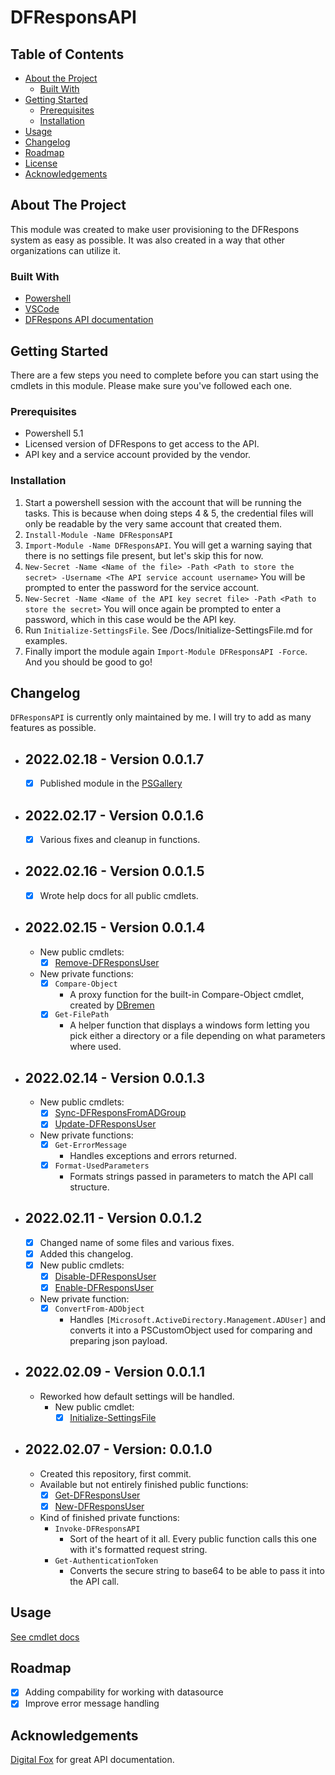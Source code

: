 # DFResponsAPI
<!-- TABLE OF CONTENTS -->
## Table of Contents

* [About the Project](#about-the-project)
    * [Built With](#built-with)
* [Getting Started](#getting-started)
    * [Prerequisites](#prerequisites)
    * [Installation](#installation)
* [Usage](#usage)
* [Changelog](#Changelog)
* [Roadmap](#roadmap)
* [License](/License)
* [Acknowledgements](#acknowledgements)



<!-- ABOUT THE PROJECT -->
## About The Project
This module was created to make user provisioning to the DFRespons system as easy as possible.
It was also created in a way that other organizations can utilize it.

### Built With
* [Powershell](https://docs.microsoft.com/en-us/powershell/)
* [VSCode](https://code.visualstudio.com/)
* [DFRespons API documentation](https://docs.digitalfox.se/api/)

<!-- GETTING STARTED -->
## Getting Started
There are a few steps you need to complete before you can start using the cmdlets in this module.
Please make sure you've followed each one.

### Prerequisites
* Powershell 5.1
* Licensed version of DFRespons to get access to the API.
* API key and a service account provided by the vendor.

### Installation
1. Start a powershell session with the account that will be running the tasks. This is because when doing steps 4 & 5, the credential files will only be readable by the very same account that created them.
2. `Install-Module -Name DFResponsAPI`
3. `Import-Module -Name DFResponsAPI`. You will get a warning saying that there is no settings file present, but let's skip this for now.
4. `New-Secret -Name <Name of the file> -Path <Path to store the secret> -Username <The API service account username>` You will be prompted to enter the password for the service account.
5. `New-Secret -Name <Name of the API key secret file> -Path <Path to store the secret>` You will once again be prompted to enter a password, which in this case would be the API key.
6. Run `Initialize-SettingsFile`. See /Docs/Initialize-SettingsFile.md for examples.
7. Finally import the module again `Import-Module DFResponsAPI -Force`. And you should be good to go!

## Changelog
`DFResponsAPI` is currently only maintained by me. I will try to add as many features as possible.
- ## 2022.02.18 - Version 0.0.1.7
    - [x] Published module in the [PSGallery](https://www.powershellgallery.com)
- ## 2022.02.17 - Version 0.0.1.6
    - [x] Various fixes and cleanup in functions.
- ## 2022.02.16 - Version 0.0.1.5
    - [x] Wrote help docs for all public cmdlets.
- ## 2022.02.15 - Version 0.0.1.4
    - New public cmdlets:
        - [x] [Remove-DFResponsUser](Docs/Remove-DFResponsUser.md)
    - New private functions:
        - [x] `Compare-Object`
            - A proxy function for the built-in Compare-Object cmdlet, created by [DBremen](https://github.com/DBremen)
        - [x] `Get-FilePath`
            - A helper function that displays a windows form letting you pick either a directory or a file depending on what parameters where used.
- ## 2022.02.14 - Version 0.0.1.3
    - New public cmdlets:
        - [x] [Sync-DFResponsFromADGroup](Docs/Sync-DFResponsFromADGroup.md)
        - [x] [Update-DFResponsUser](Docs/Update-DFResponsUser.md)
    - New private functions:
        - [x] `Get-ErrorMessage`
            - Handles exceptions and errors returned.
        - [x] `Format-UsedParameters`
            - Formats strings passed in parameters to match the API call structure.
- ## 2022.02.11 - Version 0.0.1.2
    - [x] Changed name of some files and various fixes.
    - [x] Added this changelog.
    - [x] New public cmdlets:
        - [x] [Disable-DFResponsUser](Docs/Disable-DFResponsUser.md)
        - [x] [Enable-DFResponsUser](Docs/Enable-DFResponsUser.md)
    - New private function:
        - [x] `ConvertFrom-ADObject`
            - Handles `[Microsoft.ActiveDirectory.Management.ADUser]` and converts it into a PSCustomObject used for comparing and preparing json payload.
- ## 2022.02.09 - Version 0.0.1.1
    - Reworked how default settings will be handled.
        - New public cmdlet:
            - [x] [Initialize-SettingsFile](Docs/Initialize-SettingsFile.md)
- ## 2022.02.07 - Version: 0.0.1.0
    - Created this repository, first commit.
    - Available but not entirely finished public functions:
        - [x] [Get-DFResponsUser](Docs/Get-DFResponsUser.md)
        - [x] [New-DFResponsUser](Docs/New-DFResponsUser.md)
    - Kind of finished private functions:
        - `Invoke-DFResponsAPI`
            - Sort of the heart of it all. Every public function calls this one with it's formatted request string.
        - `Get-AuthenticationToken`
            - Converts the secure string to base64 to be able to pass it into the API call.

<!-- USAGE EXAMPLES -->
## Usage

[See cmdlet docs](/Docs/)

<!-- ROADMAP -->
## Roadmap

 - [x] Adding compability for working with datasource
 - [x] Improve error message handling

<!-- ACKNOWLEDGEMENTS -->
## Acknowledgements
[Digital Fox](https://digitalfox.se) for great API documentation.